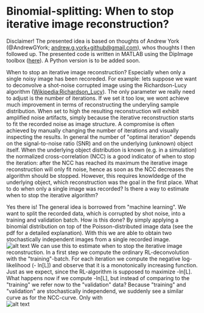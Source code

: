 # Binomial-splitting: When to stop iterative image reconstruction?

Disclaimer!
The presented idea is based on thoughts of Andrew York (@AndrewGYork; andrew.g.york+github@gmail.com), whos thoughts I then followed up. The presented code is written in MATLAB using the DipImage toolbox ([here](https://diplib.org/)). A Python version is to be added soon.

When to stop an iterative image reconstruction? Especially when only a single noisy image has been recoreded.
For example: lets suppose we want to deconvolve a shot-noise corrupted image using the Richardson-Lucy algorithm ([Wikipedia:Richardson_Lucy](https://en.wikipedia.org/wiki/Richardson%E2%80%93Lucy_deconvolution)). The only parameter we really need to adjust is the number of iterations. If we set it too low, we wont achieve much improvement in terms of reconstructing the underyling sample distribution. When set to high the resulting reconstruction will exhibit amplified noise artifacts, simply because the iterative reconstruction starts to fit the recorded noise as image structure. A compromise is often achieved by manually changing  the number of iterations and visually inspecting the results. 
In general the number of "optimal iteration" depends on the signal-to-noise ratio (SNR) and on the underlying (unknown) object itself. When the underlying object distribution is known (e.g. in a simulation) the normalized cross-correlation (NCC) is a good indicator of when to stop the iteration: after the NCC has reached its maximum the iterative image reconstruction will only fit noise, hence as soon as the NCC decreases the algorithm should be stopped. However, this requires knowldedge of the underlying object, which reconstruction was the goal in the first place.  What to do when only a single image was recorded? Is there a way to estimate when to stop the iterative algorithm?

Yes there is! The general idea is borrowed from "machine learning". We want to split the recorded data, which is corrupted by shot noise, into a training and validation batch. How is this done? By simply applying a binomial distribution on top of the Poisson-distributed image data (see the pdf for a detailed explanation). With this we are able to obtain two stochastically independent images from a single recorded image.  
![alt text](https://github.com/beckerjn92/Binomial-splitting/blob/main/Fig1.PNG)
We can use this to estimate when to stop the iterative image reconstruction. In a first step we compute the ordinary RL-deconvolution with the "training"-batch. For each iteration we compute the negative log-likelihood (- ln[L]) and observe that it is a monotonically increasing function. Just as we expect, since the RL-algorithm is supposed to maximize -ln[L]. What happens now if we compute -ln[L], but instead of comparing to the "training" we refer now to the "validation" data? Because "training" and "validation" are stochastically independend, we suddenly see a similar curve as for the NCC-curve. Only with  
![alt text](https://github.com/beckerjn92/Binomial-splitting/blob/main/Fig2.PNG)
